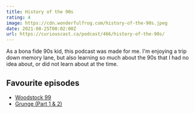 ```yaml
---
title: History of the 90s
rating: 4
image: https://cdn.wonderfulfrog.com/history-of-the-90s.jpeg
date: 2021-08-25T00:02:00Z
url: https://curiouscast.ca/podcast/466/history-of-the-90s/
---
```


As a bona fide 90s kid, this podcast was made for me. I'm enjoying a trip down memory lane, but also learning so much about the 90s that I had no idea about, or did not learn about at the time.

## Favourite episodes

- [Woodstock 99](https://curiouscast.ca/podcast/466/history-of-the-90s/)
- [Grunge (Part 1 & 2)](https://curiouscast.ca/podcast/466/history-of-the-90s/)
